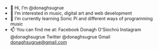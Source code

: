 - 👋 Hi, I’m @donaghsugrue
- 👀 I’m interested in music, digital art and web development
- 🌱 I’m currently learning Sonic Pi and different ways of programming music
- 📫 You can find me at:
    Facebook    Donagh O'Síochrú
    Instagram   @donaghsugrue
    Twitter     @donaghsugrue
    Gmail       donaghsugrue@gmail.com

